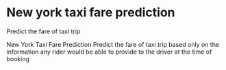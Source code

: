 # New york taxi fare prediction
 Predict the fare of taxi trip

New York Taxi Fare Prediction Predict the fare of taxi trip based only on the information any rider would be
able to provide to the driver at the time of booking
